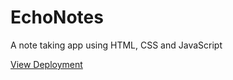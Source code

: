 # EchoNotes
A note taking app using HTML, CSS and JavaScript


[View Deployment]("https://adnan1710.github.io/Notes-App/")
